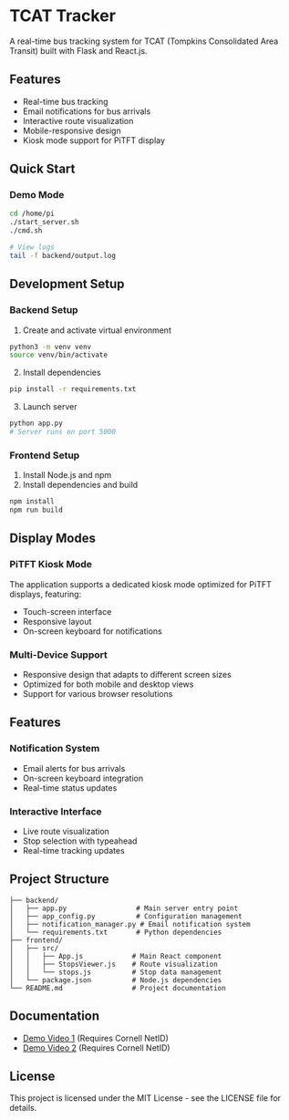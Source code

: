 # TCAT Tracker

A real-time bus tracking system for TCAT (Tompkins Consolidated Area Transit) built with Flask and React.js.

## Features

- Real-time bus tracking
- Email notifications for bus arrivals
- Interactive route visualization
- Mobile-responsive design
- Kiosk mode support for PiTFT display

## Quick Start

### Demo Mode

```bash
cd /home/pi
./start_server.sh
./cmd.sh

# View logs
tail -f backend/output.log
```

## Development Setup

### Backend Setup

1. Create and activate virtual environment

```bash
python3 -m venv venv
source venv/bin/activate
```

2. Install dependencies

```bash
pip install -r requirements.txt
```

3. Launch server

```bash
python app.py
# Server runs on port 5000
```

### Frontend Setup

1. Install Node.js and npm
2. Install dependencies and build

```bash
npm install
npm run build
```

## Display Modes

### PiTFT Kiosk Mode

The application supports a dedicated kiosk mode optimized for PiTFT displays, featuring:

- Touch-screen interface
- Responsive layout
- On-screen keyboard for notifications

### Multi-Device Support

- Responsive design that adapts to different screen sizes
- Optimized for both mobile and desktop views
- Support for various browser resolutions

## Features

### Notification System

- Email alerts for bus arrivals
- On-screen keyboard integration
- Real-time status updates

### Interactive Interface

- Live route visualization
- Stop selection with typeahead
- Real-time tracking updates

## Project Structure

```
├── backend/
│   ├── app.py                 # Main server entry point
│   ├── app_config.py          # Configuration management
│   ├── notification_manager.py # Email notification system
│   └── requirements.txt       # Python dependencies
├── frontend/
│   ├── src/
│   │   ├── App.js            # Main React component
│   │   ├── StopsViewer.js    # Route visualization
│   │   └── stops.js          # Stop data management
│   └── package.json          # Node.js dependencies
└── README.md                 # Project documentation
```

## Documentation

- [Demo Video 1](https://drive.google.com/file/d/1EexffGljyLN1diIFRaSe8hY7eQZBvfOS/view?usp=sharing) (Requires Cornell NetID)
- [Demo Video 2](https://drive.google.com/file/d/10gTdPnRN-oDLlZ8IlpzHvNlZ-8wBmv5t/view?usp=sharing) (Requires Cornell NetID)

## License

This project is licensed under the MIT License - see the LICENSE file for details.
